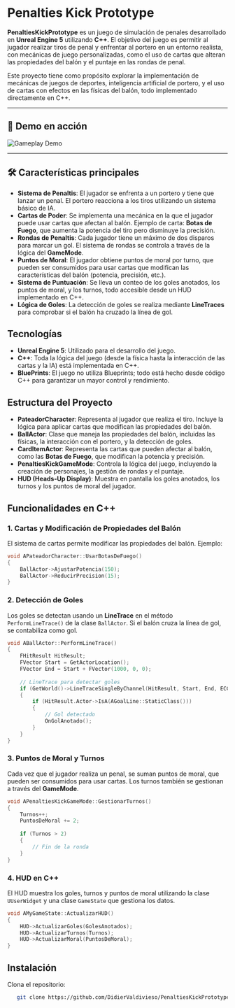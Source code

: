 # Penalties Kick Prototype
**PenaltiesKickPrototype** es un juego de simulación de penales desarrollado en **Unreal Engine 5** utilizando **C++**. El objetivo del juego es permitir al jugador realizar tiros de penal y enfrentar al portero en un entorno realista, con mecánicas de juego personalizadas, como el uso de cartas que alteran las propiedades del balón y el puntaje en las rondas de penal.

Este proyecto tiene como propósito explorar la implementación de mecánicas de juegos de deportes, inteligencia artificial de portero, y el uso de cartas con efectos en las físicas del balón, todo implementado directamente en C++.

---

## 🔄 Demo en acción

![Gameplay Demo](TestPenaltiesKick.gif)

---

## 🛠️ Características principales

- **Sistema de Penaltis**: El jugador se enfrenta a un portero y tiene que lanzar un penal. El portero reacciona a los tiros utilizando un sistema básico de IA.
- **Cartas de Poder**: Se implementa una mecánica en la que el jugador puede usar cartas que afectan al balón. Ejemplo de carta: **Botas de Fuego**, que aumenta la potencia del tiro pero disminuye la precisión.
- **Rondas de Penaltis**: Cada jugador tiene un máximo de dos disparos para marcar un gol. El sistema de rondas se controla a través de la lógica del **GameMode**.
- **Puntos de Moral**: El jugador obtiene puntos de moral por turno, que pueden ser consumidos para usar cartas que modifican las características del balón (potencia, precisión, etc.).
- **Sistema de Puntuación**: Se lleva un conteo de los goles anotados, los puntos de moral, y los turnos, todo accesible desde un HUD implementado en C++.
- **Lógica de Goles**: La detección de goles se realiza mediante **LineTraces** para comprobar si el balón ha cruzado la línea de gol.
  
## Tecnologías

- **Unreal Engine 5**: Utilizado para el desarrollo del juego.
- **C++**: Toda la lógica del juego (desde la física hasta la interacción de las cartas y la IA) está implementada en C++.
- **BluePrints**: El juego no utiliza Blueprints; todo está hecho desde código C++ para garantizar un mayor control y rendimiento.

## Estructura del Proyecto

- **PateadorCharacter**: Representa al jugador que realiza el tiro. Incluye la lógica para aplicar cartas que modifican las propiedades del balón.
- **BallActor**: Clase que maneja las propiedades del balón, incluidas las físicas, la interacción con el portero, y la detección de goles.
- **CardItemActor**: Representa las cartas que pueden afectar al balón, como las **Botas de Fuego**, que modifican la potencia y precisión.
- **PenaltiesKickGameMode**: Controla la lógica del juego, incluyendo la creación de personajes, la gestión de rondas y el puntaje.
- **HUD (Heads-Up Display)**: Muestra en pantalla los goles anotados, los turnos y los puntos de moral del jugador.

## Funcionalidades en C++

### 1. **Cartas y Modificación de Propiedades del Balón**
El sistema de cartas permite modificar las propiedades del balón. Ejemplo:

```cpp
void APateadorCharacter::UsarBotasDeFuego()
{
    BallActor->AjustarPotencia(150);
    BallActor->ReducirPrecision(15);
}
```
### 2. **Detección de Goles**
Los goles se detectan usando un **LineTrace** en el método `PerformLineTrace()` de la clase `BallActor`. Si el balón cruza la línea de gol, se contabiliza como gol.

```cpp
void ABallActor::PerformLineTrace()
{
    FHitResult HitResult;
    FVector Start = GetActorLocation();
    FVector End = Start + FVector(1000, 0, 0);
    
    // LineTrace para detectar goles
    if (GetWorld()->LineTraceSingleByChannel(HitResult, Start, End, ECC_Visibility))
    {
        if (HitResult.Actor->IsA(AGoalLine::StaticClass()))
        {
            // Gol detectado
            OnGolAnotado();
        }
    }
}
```
### 3. **Puntos de Moral y Turnos**
Cada vez que el jugador realiza un penal, se suman puntos de moral, que pueden ser consumidos para usar cartas. Los turnos también se gestionan a través del **GameMode**.

```cpp
void APenaltiesKickGameMode::GestionarTurnos()
{
    Turnos++;
    PuntosDeMoral += 2;
    
    if (Turnos > 2)
    {
        // Fin de la ronda
    }
}
```
### 4. **HUD en C++**
El HUD muestra los goles, turnos y puntos de moral utilizando la clase `UUserWidget` y una clase `GameState` que gestiona los datos.

```cpp
void AMyGameState::ActualizarHUD()
{
    HUD->ActualizarGoles(GolesAnotados);
    HUD->ActualizarTurnos(Turnos);
    HUD->ActualizarMoral(PuntosDeMoral);
}
```
## Instalación

Clona el repositorio:

```bash
   git clone https://github.com/DidierValdivieso/PenaltiesKickPrototype.git
```
